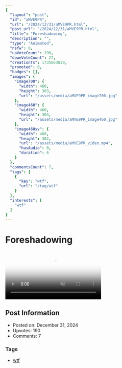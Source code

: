 ```yaml
---
{
  "layout": "post",
  "id": "aMVE9PR",
  "url": "/2024/12/31/aMVE9PR.html",
  "post_url": "/2024/12/31/aMVE9PR.html",
  "title": "Foreshadowing",
  "description": "",
  "type": "Animated",
  "nsfw": 0,
  "upVoteCount": 190,
  "downVoteCount": 27,
  "creationTs": 1735663839,
  "promoted": 0,
  "badges": [],
  "images": {
    "image700": {
      "width": 460,
      "height": 303,
      "url": "/assets/media/aMVE9PR_image700.jpg"
    },
    "image460": {
      "width": 460,
      "height": 303,
      "url": "/assets/media/aMVE9PR_image460.jpg"
    },
    "image460sv": {
      "width": 460,
      "height": 302,
      "url": "/assets/media/aMVE9PR_video.mp4",
      "hasAudio": 0,
      "duration": 6
    }
  },
  "commentsCount": 7,
  "tags": [
    {
      "key": "wtf",
      "url": "/tag/wtf"
    }
  ],
  "interests": [
    "wtf"
  ]
}
---
```


# Foreshadowing

<video controls playsinline loop muted poster="/assets/media/aMVE9PR_image460.jpg">
  <source src="/assets/media/aMVE9PR_video.mp4" type="video/mp4">
  Your browser does not support the video tag.
</video>

## Post Information

- Posted on: December 31, 2024
- Upvotes: 190
- Comments: 7

### Tags

- [wtf](/tag/wtf)
